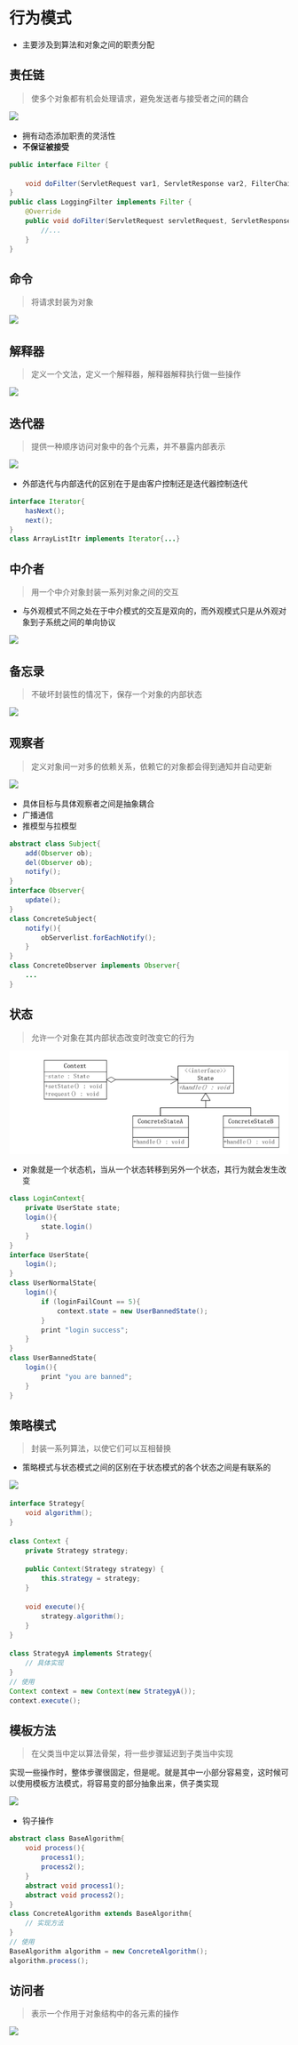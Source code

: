 # 行为模式

- 主要涉及到算法和对象之间的职责分配

## 责任链

> 使多个对象都有机会处理请求，避免发送者与接受者之间的耦合

![](https://timgsa.baidu.com/timg?image&quality=80&size=b9999_10000&sec=1574654436690&di=48ae1c547c211016404e86d225d15050&imgtype=jpg&src=http%3A%2F%2Fimg1.imgtn.bdimg.com%2Fit%2Fu%3D519770121%2C2436189056%26fm%3D214%26gp%3D0.jpg)

- 拥有动态添加职责的灵活性
- **不保证被接受**

```java
public interface Filter {

    void doFilter(ServletRequest var1, ServletResponse var2, FilterChain var3) throws IOException, ServletException;
}
public class LoggingFilter implements Filter {
    @Override
    public void doFilter(ServletRequest servletRequest, ServletResponse servletResponse, FilterChain filterChain) throws IOException, ServletException {
        //...
    }
}
```

## 命令

> 将请求封装为对象

![](https://timgsa.baidu.com/timg?image&quality=80&size=b9999_10000&sec=1574654593472&di=91a10ee12e6e2863bfb8f73c97318f13&imgtype=jpg&src=http%3A%2F%2Fimg3.imgtn.bdimg.com%2Fit%2Fu%3D1495264788%2C3257090640%26fm%3D214%26gp%3D0.jpg)

## 解释器

> 定义一个文法，定义一个解释器，解释器解释执行做一些操作

![](https://images0.cnblogs.com/blog/533121/201412/091203106181898.png)

## 迭代器

> 提供一种顺序访问对象中的各个元素，并不暴露内部表示

![](http://image.codes51.com/Article/image/20160509/20160509193506_2193.jpg)

- 外部迭代与内部迭代的区别在于是由客户控制还是迭代器控制迭代

```java
interface Iterator{
    hasNext();
    next();
}
class ArrayListItr implements Iterator{...}
```

## 中介者

> 用一个中介对象封装一系列对象之间的交互

- 与外观模式不同之处在于中介模式的交互是双向的，而外观模式只是从外观对象到子系统之间的单向协议

![](https://imgedu.lagou.com/1209090-20190829171805208-637969589.png)

## 备忘录

> 不破坏封装性的情况下，保存一个对象的内部状态

![](https://www.cnblogs.com/images/cnblogs_com/yangfengming/Design%20Patterns/21.Memento_01.jpg)

## 观察者

>定义对象间一对多的依赖关系，依赖它的对象都会得到通知并自动更新

![](https://img-blog.csdn.net/20161111191040882)

- 具体目标与具体观察者之间是抽象耦合
- 广播通信
- 推模型与拉模型

```java
abstract class Subject{
    add(Observer ob);
    del(Observer ob);
    notify();
}
interface Observer{
    update();
}
class ConcreteSubject{
    notify(){
        obServerlist.forEachNotify();
    }
}
class ConcreteObserver implements Observer{
    ...
}
```


## 状态

> 允许一个对象在其内部状态改变时改变它的行为

![屏幕截图 2020-08-06 134707](/assets/屏幕截图%202020-08-06%20134707.png)

- 对象就是一个状态机，当从一个状态转移到另外一个状态，其行为就会发生改变

```java
class LoginContext{
    private UserState state;
    login(){
        state.login()
    }
}
interface UserState{
    login();
}
class UserNormalState{
    login(){
        if (loginFailCount == 5){
            context.state = new UserBannedState();
        }
        print "login success";
    }
}
class UserBannedState{
    login(){
        print "you are banned";
    }
}
```

## 策略模式

> 封装一系列算法，以使它们可以互相替换

- 策略模式与状态模式之间的区别在于状态模式的各个状态之间是有联系的

![](https://design-patterns.readthedocs.io/zh_CN/latest/_images/Strategy.jpg)

```java
interface Strategy{
    void algorithm();
}

class Context {
    private Strategy strategy;

    public Context(Strategy strategy) {
        this.strategy = strategy;
    }
    
    void execute(){
        strategy.algorithm();
    }
}

class StrategyA implements Strategy{
    // 具体实现
}
// 使用
Context context = new Context(new StrategyA());
context.execute();
```

## 模板方法

> 在父类当中定以算法骨架，将一些步骤延迟到子类当中实现

实现一些操作时，整体步骤很固定，但是呢。就是其中一小部分容易变，这时候可以使用模板方法模式，将容易变的部分抽象出来，供子类实现

![](https://s1.51cto.com/wyfs02/M02/07/E3/wKiom1nTsy6QH7fSAABnq3D-dY4625.jpg)

- 钩子操作

```java
abstract class BaseAlgorithm{
    void process(){
        process1();
        process2();
    }
    abstract void process1();
    abstract void process2();
}
class ConcreteAlgorithm extends BaseAlgorithm{
    // 实现方法
}
// 使用
BaseAlgorithm algorithm = new ConcreteAlgorithm();
algorithm.process();
```

## 访问者

> 表示一个作用于对象结构中的各元素的操作

![](http://www.uml.org.cn/sjms/images/2017050431.png)

